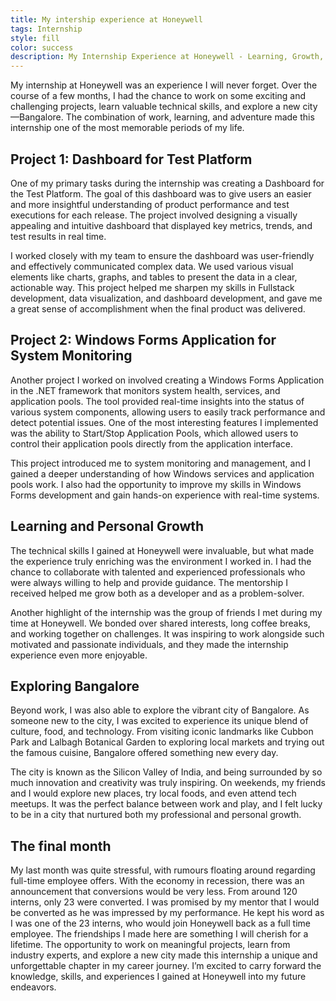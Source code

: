 ```yaml
---
title: My intership experience at Honeywell
tags: Internship
style: fill
color: success
description: My Internship Experience at Honeywell - Learning, Growth, and New Adventures
---
```


My internship at Honeywell was an experience I will never forget. Over the course of a few months, I had the chance to work on some exciting and challenging projects, learn valuable technical skills, and explore a new city—Bangalore. The combination of work, learning, and adventure made this internship one of the most memorable periods of my life.

## Project 1: Dashboard for Test Platform

One of my primary tasks during the internship was creating a Dashboard for the Test Platform. The goal of this dashboard was to give users an easier and more insightful understanding of product performance and test executions for each release. The project involved designing a visually appealing and intuitive dashboard that displayed key metrics, trends, and test results in real time.

I worked closely with my team to ensure the dashboard was user-friendly and effectively communicated complex data. We used various visual elements like charts, graphs, and tables to present the data in a clear, actionable way. This project helped me sharpen my skills in Fullstack development, data visualization, and dashboard development, and gave me a great sense of accomplishment when the final product was delivered.

## Project 2: Windows Forms Application for System Monitoring

Another project I worked on involved creating a Windows Forms Application in the .NET framework that monitors system health, services, and application pools. The tool provided real-time insights into the status of various system components, allowing users to easily track performance and detect potential issues. One of the most interesting features I implemented was the ability to Start/Stop Application Pools, which allowed users to control their application pools directly from the application interface.

This project introduced me to system monitoring and management, and I gained a deeper understanding of how Windows services and application pools work. I also had the opportunity to improve my skills in Windows Forms development and gain hands-on experience with real-time systems.

## Learning and Personal Growth

The technical skills I gained at Honeywell were invaluable, but what made the experience truly enriching was the environment I worked in. I had the chance to collaborate with talented and experienced professionals who were always willing to help and provide guidance. The mentorship I received helped me grow both as a developer and as a problem-solver.

Another highlight of the internship was the group of friends I met during my time at Honeywell. We bonded over shared interests, long coffee breaks, and working together on challenges. It was inspiring to work alongside such motivated and passionate individuals, and they made the internship experience even more enjoyable.

## Exploring Bangalore

Beyond work, I was also able to explore the vibrant city of Bangalore. As someone new to the city, I was excited to experience its unique blend of culture, food, and technology. From visiting iconic landmarks like Cubbon Park and Lalbagh Botanical Garden to exploring local markets and trying out the famous cuisine, Bangalore offered something new every day.

The city is known as the Silicon Valley of India, and being surrounded by so much innovation and creativity was truly inspiring. On weekends, my friends and I would explore new places, try local foods, and even attend tech meetups. It was the perfect balance between work and play, and I felt lucky to be in a city that nurtured both my professional and personal growth.

## The final month

My last month was quite stressful, with rumours floating around regarding full-time employee offers.  With the economy in recession, there was an announcement that conversions would be very less. From around 120 interns, only 23 were converted. I was promised by my mentor that I would be converted as he was impressed by my performance. He kept his word as I was one of the 23 interns, who would join Honeywell back as a full time employee. The friendships I made here are something I will cherish for a lifetime. The opportunity to work on meaningful projects, learn from industry experts, and explore a new city made this internship a unique and unforgettable chapter in my career journey. I’m excited to carry forward the knowledge, skills, and experiences I gained at Honeywell into my future endeavors.